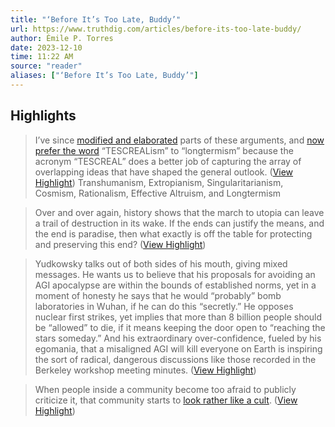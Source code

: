 ```yaml
---
title: "‘Before It’s Too Late, Buddy’"
url: https://www.truthdig.com/articles/before-its-too-late-buddy/
author: Émile P. Torres
date: 2023-12-10
time: 11:22 AM
source: "reader"
aliases: ["‘Before It’s Too Late, Buddy’"]
---
```

## Highlights
> I’ve since [modified and elaborated](https://www.newstatesman.com/ideas/2023/08/longtermism-threat-humanity) parts of these arguments, and [now prefer the word](https://www.truthdig.com/articles/the-acronym-behind-our-wildest-ai-dreams-and-nightmares/) “TESCREALism” to “longtermism” because the acronym “TESCREAL” does a better job of capturing the array of overlapping ideas that have shaped the general outlook. ([View Highlight](https://read.readwise.io/read/01h9d5psxfk8fyx989rakvfys5))
Transhumanism, Extropianism, Singularitarianism, Cosmism, Rationalism, Effective Altruism, and Longtermism

> Over and over again, history shows that the march to utopia can leave a trail of destruction in its wake. If the ends can justify the means, and the end is paradise, then what exactly is off the table for protecting and preserving this end? ([View Highlight](https://read.readwise.io/read/01h9d65j9fvx191b4rtgtx0ep4))

> Yudkowsky talks out of both sides of his mouth, giving mixed messages. He wants us to believe that his proposals for avoiding an AGI apocalypse are within the bounds of established norms, yet in a moment of honesty he says that he would “probably” bomb laboratories in Wuhan, if he can do this “secretly.” He opposes nuclear first strikes, yet implies that more than 8 billion people should be “allowed” to die, if it means keeping the door open to “reaching the stars someday.” And his extraordinary over-confidence, fueled by his egomania, that a misaligned AGI will kill everyone on Earth is inspiring the sort of radical, dangerous discussions like those recorded in the Berkeley workshop meeting minutes. ([View Highlight](https://read.readwise.io/read/01h9d69dw66dfkvj0q77fjvtta))

> When people inside a community become too afraid to publicly criticize it, that community starts to [look rather like a cult](https://twitter.com/SarahTaber_bww/status/1617194799261487108?lang=de). ([View Highlight](https://read.readwise.io/read/01h9d6cwff16pvrkv28x137hy7))